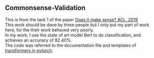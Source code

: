 ## Commonsense-Validation
This is from the task 1 of the paper [Does it make sense? ACL, 2019](https://www.aclweb.org/anthology/P19-1393/)
<br>
This work should be done by three people but I only put my part of work here, for the their work behaved very poorly. 
<br>
In my work, I use the state of art model Bert to do classification, and achieves an accuracy of 82.40\%.
<br>
The code was referred to the documentation file and templates of [transformers in pytorch](https://github.com/huggingface/transformers). 
